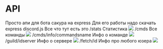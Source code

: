 # API
Просто апи для бота сакура на express
Для его работы надо скачать express discord.js
Все что тут есть это
/stats Статистика ![](https://cdn.discordapp.com/attachments/701802035921682590/746462582348447875/unknown.png)
/cmds Все команды ![](https://cdn.discordapp.com/attachments/701802035921682590/746462778289815642/unknown.png)
/cmds/info/commandsname Инфо о команде ![](https://cdn.discordapp.com/attachments/701802035921682590/746463096792547458/unknown.png)
/guild/idserver Инфо о сервере ![](https://cdn.discordapp.com/attachments/701802035921682590/746463335809024042/unknown.png)
/fetch/id Инфо про любого юзера ![](https://cdn.discordapp.com/attachments/701802035921682590/746463528785018921/unknown.png)
